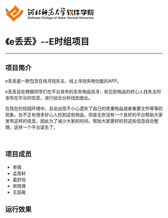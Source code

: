 <img src="images/logo.png">
<h1>《e丢丢》--E时组项目</h1>
<hr>
<h2>项目简介</h2>
<p>e丢丢是一款包含在线寻找失主、线上寻找失物功能的APP。</p>
<p>e丢丢旨在根据同学们在平台发布的丢失物品找寻，和见到物品的好心人找失主时发布在平台的信息，进行综合分析找到彼此。</p>
<p>在现在的校园环境中，总会出现不小心遗失了自己的贵重物品或者重要文件等等的现象，也不乏有很多好心人捡到这些物品，但是无奈没有一个良好的平台帮助大家发布这样的信息，因此为了减少大家的时间，帮助大家更好的将这些信息综合整理，这样一个平台诞生了。</p><br>
<h2>项目成员</h2>
<ul>
	<li>李薇</li>
	<li>孟雨轩</li>
	<li>葛舒悦</li>
	<li>宋晓倩</li>
	<li>王函瑜</li>
</ul>		
<h2>运行效果</h2>
